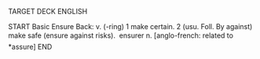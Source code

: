 TARGET DECK
ENGLISH

START
Basic
Ensure
Back: v. (-ring) 1 make certain. 2 (usu. Foll. By against) make safe (ensure against risks).  ensurer n. [anglo-french: related to *assure]
END
